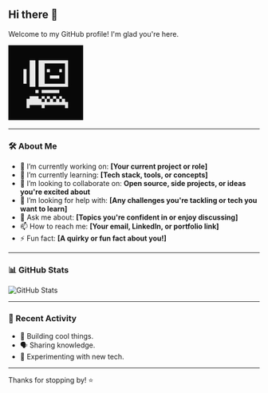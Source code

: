 ## Hi there 👋

Welcome to my GitHub profile! I'm glad you're here.  

<img src="giphy.gif" alt="My Image" width="150">

---

### 🛠️ About Me

- 🔭 I’m currently working on: **[Your current project or role]**
- 🌱 I’m currently learning: **[Tech stack, tools, or concepts]**
- 👯 I’m looking to collaborate on: **Open source, side projects, or ideas you're excited about**
- 🤔 I’m looking for help with: **[Any challenges you're tackling or tech you want to learn]**
- 💬 Ask me about: **[Topics you're confident in or enjoy discussing]**
- 📫 How to reach me: **[Your email, LinkedIn, or portfolio link]**
- ⚡ Fun fact: **[A quirky or fun fact about you!]**

---

### 📊 GitHub Stats

<!-- You can customize these GitHub stats using: https://github.com/anuraghazra/github-readme-stats -->
![GitHub Stats](https://github-readme-stats.vercel.app/api?username=faddock&show_icons=true&hide_title=true&count_private=true&hide=contribs&theme=radical)

---

### 🧠 Recent Activity

<!-- GitHub activity can be added via a GitHub Action or plugin like: https://github.com/Readme-Workflows/recent-activity -->
<!-- Replace below with dynamic content or leave as is if you don’t want it -->

- 🧩 Building cool things.
- 🗣️ Sharing knowledge.
- 🧪 Experimenting with new tech.

---

Thanks for stopping by! ⭐
